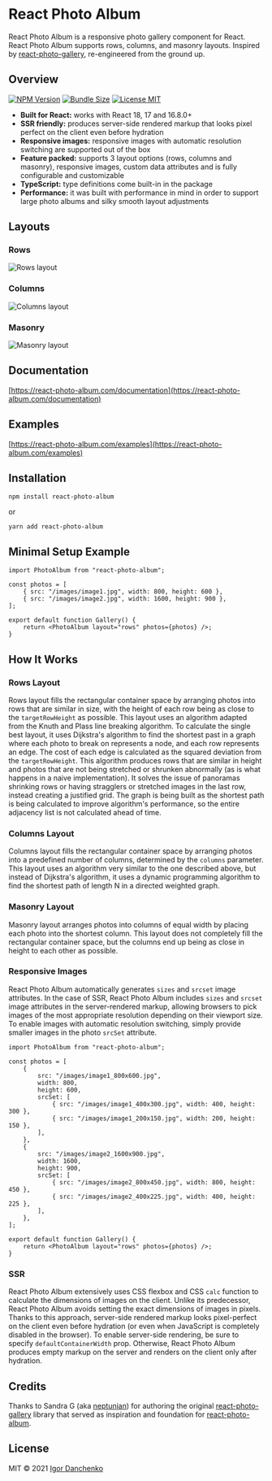 # React Photo Album

React Photo Album is a responsive photo gallery component for React. React Photo Album supports rows, columns, and
masonry layouts. Inspired by [react-photo-gallery](https://github.com/neptunian/react-photo-gallery), re-engineered from
the ground up.

## Overview

[![NPM Version](https://img.shields.io/npm/v/react-photo-album?color=blue)](https://www.npmjs.com/package/react-photo-album)
[![Bundle Size](https://img.shields.io/bundlephobia/minzip/react-photo-album?color=blue)](https://bundlephobia.com/package/react-photo-album)
[![License MIT](https://img.shields.io/npm/l/react-photo-album?color=blue)](https://github.com/igordanchenko/react-photo-album/blob/main/LICENSE)

-   **Built for React:** works with React 18, 17 and 16.8.0+
-   **SSR friendly:** produces server-side rendered markup that looks pixel perfect on the client even before hydration
-   **Responsive images:** responsive images with automatic resolution switching are supported out of the box
-   **Feature packed:** supports 3 layout options (rows, columns and masonry), responsive images, custom data attributes
    and is fully configurable and customizable
-   **TypeScript:** type definitions come built-in in the package
-   **Performance:** it was built with performance in mind in order to support large photo albums and silky smooth layout
    adjustments

## Layouts

### Rows

![Rows layout](https://react-photo-album.com/images/layouts/rows.jpg)

### Columns

![Columns layout](https://react-photo-album.com/images/layouts/columns.jpg)

### Masonry

![Masonry layout](https://react-photo-album.com/images/layouts/masonry.jpg)

## Documentation

[https://react-photo-album.com/documentation](https://react-photo-album.com/documentation)

## Examples

[https://react-photo-album.com/examples](https://react-photo-album.com/examples)

## Installation

```shell
npm install react-photo-album
```

or

```shell
yarn add react-photo-album
```

## Minimal Setup Example

```tsx
import PhotoAlbum from "react-photo-album";

const photos = [
    { src: "/images/image1.jpg", width: 800, height: 600 },
    { src: "/images/image2.jpg", width: 1600, height: 900 },
];

export default function Gallery() {
    return <PhotoAlbum layout="rows" photos={photos} />;
}
```

## How It Works

### Rows Layout

Rows layout fills the rectangular container space by arranging photos into rows that are similar in size, with the
height of each row being as close to the `targetRowHeight` as possible. This layout uses an algorithm adapted from the
Knuth and Plass line breaking algorithm. To calculate the single best layout, it uses Dijkstra's algorithm to find the
shortest past in a graph where each photo to break on represents a node, and each row represents an edge. The cost of
each edge is calculated as the squared deviation from the `targetRowHeight`. This algorithm produces rows that are
similar in height and photos that are not being stretched or shrunken abnormally (as is what happens in a naive
implementation). It solves the issue of panoramas shrinking rows or having stragglers or stretched images in the last
row, instead creating a justified grid. The graph is being built as the shortest path is being calculated to improve
algorithm's performance, so the entire adjacency list is not calculated ahead of time.

### Columns Layout

Columns layout fills the rectangular container space by arranging photos into a predefined number of columns, determined
by the `columns` parameter. This layout uses an algorithm very similar to the one described above, but instead of
Dijkstra's algorithm, it uses a dynamic programming algorithm to find the shortest path of length N in a directed
weighted graph.

### Masonry Layout

Masonry layout arranges photos into columns of equal width by placing each photo into the shortest column. This layout
does not completely fill the rectangular container space, but the columns end up being as close in height to each other
as possible.

### Responsive Images

React Photo Album automatically generates `sizes` and `srcset` image attributes. In the case of SSR, React Photo Album
includes `sizes` and `srcset` image attributes in the server-rendered markup, allowing browsers to pick images of the
most appropriate resolution depending on their viewport size. To enable images with automatic resolution switching,
simply provide smaller images in the photo `srcSet` attribute.

```tsx
import PhotoAlbum from "react-photo-album";

const photos = [
    {
        src: "/images/image1_800x600.jpg",
        width: 800,
        height: 600,
        srcSet: [
            { src: "/images/image1_400x300.jpg", width: 400, height: 300 },
            { src: "/images/image1_200x150.jpg", width: 200, height: 150 },
        ],
    },
    {
        src: "/images/image2_1600x900.jpg",
        width: 1600,
        height: 900,
        srcSet: [
            { src: "/images/image2_800x450.jpg", width: 800, height: 450 },
            { src: "/images/image2_400x225.jpg", width: 400, height: 225 },
        ],
    },
];

export default function Gallery() {
    return <PhotoAlbum layout="rows" photos={photos} />;
}
```

### SSR

React Photo Album extensively uses CSS flexbox and CSS `calc` function to calculate the dimensions of images on the
client. Unlike its predecessor, React Photo Album avoids setting the exact dimensions of images in pixels. Thanks to
this approach, server-side rendered markup looks pixel-perfect on the client even before hydration (or even when
JavaScript is completely disabled in the browser). To enable server-side rendering, be sure to specify
`defaultContainerWidth` prop. Otherwise, React Photo Album produces empty markup on the server and renders on the client
only after hydration.

## Credits

Thanks to Sandra G (aka [neptunian](https://github.com/neptunian)) for authoring the
original [react-photo-gallery](https://github.com/neptunian/react-photo-gallery) library that served as inspiration
and foundation for [react-photo-album](https://github.com/igordanchenko/react-photo-album).

## License

MIT © 2021 [Igor Danchenko](https://github.com/igordanchenko)
